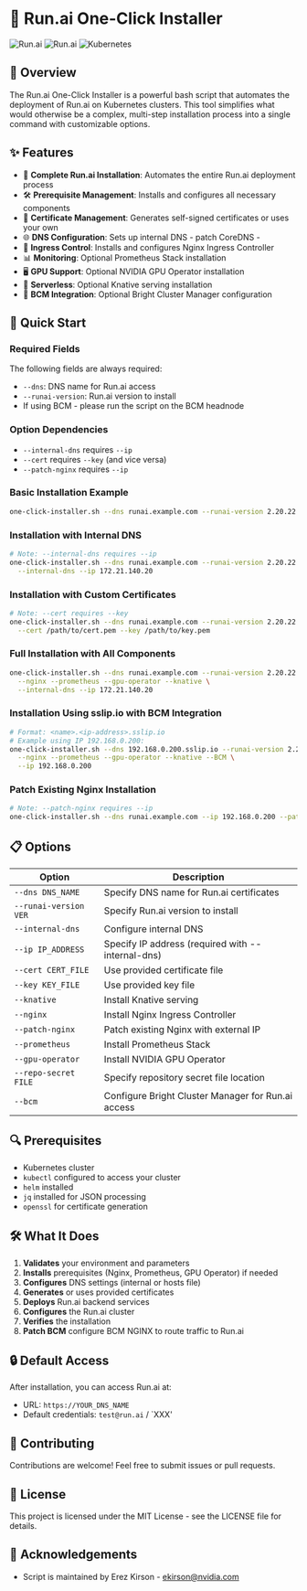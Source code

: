# 🚀 Run.ai One-Click Installer

![Run.ai](https://img.shields.io/badge/AI%20Factory-Installation%20Wizard-blue)
![Run.ai](https://img.shields.io/badge/Run.ai-Automation-green)
![Kubernetes](https://img.shields.io/badge/Kubernetes-Ready-brightgreen)

## 🌟 Overview

The Run.ai One-Click Installer is a powerful bash script that automates the deployment of Run.ai on Kubernetes clusters. This tool simplifies what would otherwise be a complex, multi-step installation process into a single command with customizable options.

## ✨ Features

- 🔄 **Complete Run.ai Installation**: Automates the entire Run.ai deployment process
- 🛠️ **Prerequisite Management**: Installs and configures all necessary components
- 🔐 **Certificate Management**: Generates self-signed certificates or uses your own
- 🌐 **DNS Configuration**: Sets up internal DNS - patch CoreDNS - 
- 🚦 **Ingress Control**: Installs and configures Nginx Ingress Controller
- 📊 **Monitoring**: Optional Prometheus Stack installation
- 🖥️ **GPU Support**: Optional NVIDIA GPU Operator installation
- 🚀 **Serverless**: Optional Knative serving installation
- 🔧 **BCM Integration**: Optional Bright Cluster Manager configuration

## 🚀 Quick Start

### Required Fields
The following fields are always required:
- `--dns`: DNS name for Run.ai access
- `--runai-version`: Run.ai version to install
- If using BCM - please run the script on the BCM headnode 

### Option Dependencies
- `--internal-dns` requires `--ip`
- `--cert` requires `--key` (and vice versa)
- `--patch-nginx` requires `--ip`

### Basic Installation Example
```sh
one-click-installer.sh --dns runai.example.com --runai-version 2.20.22
```

### Installation with Internal DNS
```sh
# Note: --internal-dns requires --ip
one-click-installer.sh --dns runai.example.com --runai-version 2.20.22 \
  --internal-dns --ip 172.21.140.20
```

### Installation with Custom Certificates
```sh
# Note: --cert requires --key
one-click-installer.sh --dns runai.example.com --runai-version 2.20.22 \
  --cert /path/to/cert.pem --key /path/to/key.pem
```

### Full Installation with All Components
```sh
one-click-installer.sh --dns runai.example.com --runai-version 2.20.22 \
  --nginx --prometheus --gpu-operator --knative \
  --internal-dns --ip 172.21.140.20
```

### Installation Using sslip.io with BCM Integration
```sh
# Format: <name>.<ip-address>.sslip.io
# Example using IP 192.168.0.200:
one-click-installer.sh --dns 192.168.0.200.sslip.io --runai-version 2.20.22 \
  --nginx --prometheus --gpu-operator --knative --BCM \
  --ip 192.168.0.200
```

### Patch Existing Nginx Installation
```sh
# Note: --patch-nginx requires --ip
one-click-installer.sh --dns runai.example.com --ip 192.168.0.200 --patch-nginx
```

## 📋 Options

| Option | Description |
|--------|-------------|
| `--dns DNS_NAME` | Specify DNS name for Run.ai certificates |
| `--runai-version VER` | Specify Run.ai version to install |
| `--internal-dns` | Configure internal DNS |
| `--ip IP_ADDRESS` | Specify IP address (required with --internal-dns) |
| `--cert CERT_FILE` | Use provided certificate file |
| `--key KEY_FILE` | Use provided key file |
| `--knative` | Install Knative serving |
| `--nginx` | Install Nginx Ingress Controller |
| `--patch-nginx` | Patch existing Nginx with external IP |
| `--prometheus` | Install Prometheus Stack |
| `--gpu-operator` | Install NVIDIA GPU Operator |
| `--repo-secret FILE` | Specify repository secret file location |
| `--bcm` | Configure Bright Cluster Manager for Run.ai access |

## 🔍 Prerequisites

- Kubernetes cluster
- `kubectl` configured to access your cluster
- `helm` installed
- `jq` installed for JSON processing
- `openssl` for certificate generation

## 🛠️ What It Does

1. **Validates** your environment and parameters
2. **Installs** prerequisites (Nginx, Prometheus, GPU Operator) if needed
3. **Configures** DNS settings (internal or hosts file)
4. **Generates** or uses provided certificates
5. **Deploys** Run.ai backend services
6. **Configures** the Run.ai cluster
7. **Verifies** the installation
8. **Patch BCM** configure BCM NGINX to route traffic to Run.ai

## 🔒 Default Access

After installation, you can access Run.ai at:
- URL: `https://YOUR_DNS_NAME`
- Default credentials: `test@run.ai` / `XXX'

## 🤝 Contributing

Contributions are welcome! Feel free to submit issues or pull requests.

## 📜 License

This project is licensed under the MIT License - see the LICENSE file for details.

## 🙏 Acknowledgements

- Script is maintained by Erez Kirson - ekirson@nvidia.com
